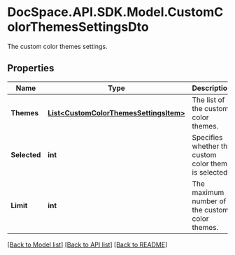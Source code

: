 # DocSpace.API.SDK.Model.CustomColorThemesSettingsDto
The custom color themes settings.

## Properties

Name | Type | Description | Notes
------------ | ------------- | ------------- | -------------
**Themes** | [**List&lt;CustomColorThemesSettingsItem&gt;**](CustomColorThemesSettingsItem.md) | The list of the custom color themes. | [optional] 
**Selected** | **int** | Specifies whether the custom color theme is selected. | [optional] 
**Limit** | **int** | The maximum number of the custom color themes. | [optional] 

[[Back to Model list]](../README.md#documentation-for-models) [[Back to API list]](../README.md#documentation-for-api-endpoints) [[Back to README]](../README.md)

